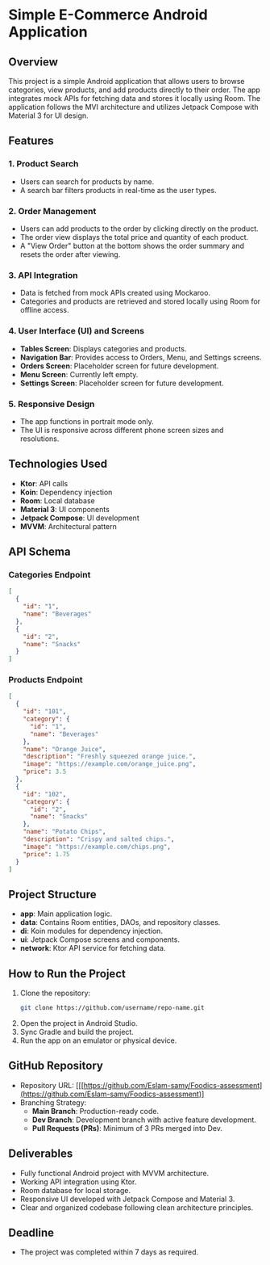 # Simple E-Commerce Android Application

## Overview
This project is a simple Android application that allows users to browse categories, view products, and add products directly to their order. The app integrates mock APIs for fetching data and stores it locally using Room. The application follows the MVI architecture and utilizes Jetpack Compose with Material 3 for UI design.

## Features
### 1. Product Search
- Users can search for products by name.
- A search bar filters products in real-time as the user types.

### 2. Order Management
- Users can add products to the order by clicking directly on the product.
- The order view displays the total price and quantity of each product.
- A "View Order" button at the bottom shows the order summary and resets the order after viewing.

### 3. API Integration
- Data is fetched from mock APIs created using Mockaroo.
- Categories and products are retrieved and stored locally using Room for offline access.

### 4. User Interface (UI) and Screens
- **Tables Screen**: Displays categories and products.
- **Navigation Bar**: Provides access to Orders, Menu, and Settings screens.
- **Orders Screen**: Placeholder screen for future development.
- **Menu Screen**: Currently left empty.
- **Settings Screen**: Placeholder screen for future development.

### 5. Responsive Design
- The app functions in portrait mode only.
- The UI is responsive across different phone screen sizes and resolutions.

## Technologies Used
- **Ktor**: API calls
- **Koin**: Dependency injection
- **Room**: Local database
- **Material 3**: UI components
- **Jetpack Compose**: UI development
- **MVVM**: Architectural pattern

## API Schema
### Categories Endpoint
```json
[
  {
    "id": "1",
    "name": "Beverages"
  },
  {
    "id": "2",
    "name": "Snacks"
  }
]
```

### Products Endpoint
```json
[
  {
    "id": "101",
    "category": {
      "id": "1",
      "name": "Beverages"
    },
    "name": "Orange Juice",
    "description": "Freshly squeezed orange juice.",
    "image": "https://example.com/orange_juice.png",
    "price": 3.5
  },
  {
    "id": "102",
    "category": {
      "id": "2",
      "name": "Snacks"
    },
    "name": "Potato Chips",
    "description": "Crispy and salted chips.",
    "image": "https://example.com/chips.png",
    "price": 1.75
  }
]
```

## Project Structure
- **app**: Main application logic.
- **data**: Contains Room entities, DAOs, and repository classes.
- **di**: Koin modules for dependency injection.
- **ui**: Jetpack Compose screens and components.
- **network**: Ktor API service for fetching data.

## How to Run the Project
1. Clone the repository:
   ```bash
   git clone https://github.com/username/repo-name.git
   ```
2. Open the project in Android Studio.
3. Sync Gradle and build the project.
4. Run the app on an emulator or physical device.

## GitHub Repository
- Repository URL: [[[https://github.com/Eslam-samy/Foodics-assessment](https://github.com/Eslam-samy/Foodics-assessment)]
- Branching Strategy:
  - **Main Branch**: Production-ready code.
  - **Dev Branch**: Development branch with active feature development.
  - **Pull Requests (PRs)**: Minimum of 3 PRs merged into Dev.

## Deliverables
- Fully functional Android project with MVVM architecture.
- Working API integration using Ktor.
- Room database for local storage.
- Responsive UI developed with Jetpack Compose and Material 3.
- Clear and organized codebase following clean architecture principles.

## Deadline
- The project was completed within 7 days as required.

